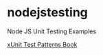 # nodejstesting

Node JS Unit Testing Examples

[xUnit Test Patterns Book](https://www.amazon.com/xUnit-Test-Patterns-Refactoring-Addison-Wesley-ebook/dp/B004X1D36K/ref=sr_1_2?keywords=xunit+test+patterns&qid=1649083364&sprefix=x+unit+test+pat%2Caps%2C54&sr=8-2)
